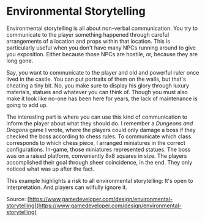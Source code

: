 # Environmental Storytelling

Environmental storytelling is all about non-verbal communication. You try to communicate to the player something happened through careful arrangements of a location and props within that location. This is particularly useful when you don't have many NPCs running around to give you exposition. Either because those NPCs are hostile, or, because they are long gone.

Say, you want to communicate to the player and old and powerful ruler once lived in the castle. You can put portraits of them on the walls, but that's cheating a tiny bit. No, you make sure to display his glory through luxury materials, statues and whatever you can think of. Though you must also make it look like no-one has been here for years, the lack of maintenance is going to add up.

The interesting part is where you can use this kind of communication to inform the player about what they should do. I remember a _Dungeons and Dragons_ game I wrote, where the players could only damage a boss if they checked the boss according to chess rules. To communicate which class corresponds to which chess piece, I arranged miniatures in the correct configurations. In-game, those miniatures represented statues. The boss was on a raised platform, conveniently 8x8 squares in size. The players accomplished their goal through sheer coincidence, in the end. They only noticed what was up after the fact.

This example highlights a risk to all environmental storytelling: It's open to interpretation. And players can wilfully ignore it.

Source: [https://www.gamedeveloper.com/design/environmental-storytelling](https://www.gamedeveloper.com/design/environmental-storytelling)
